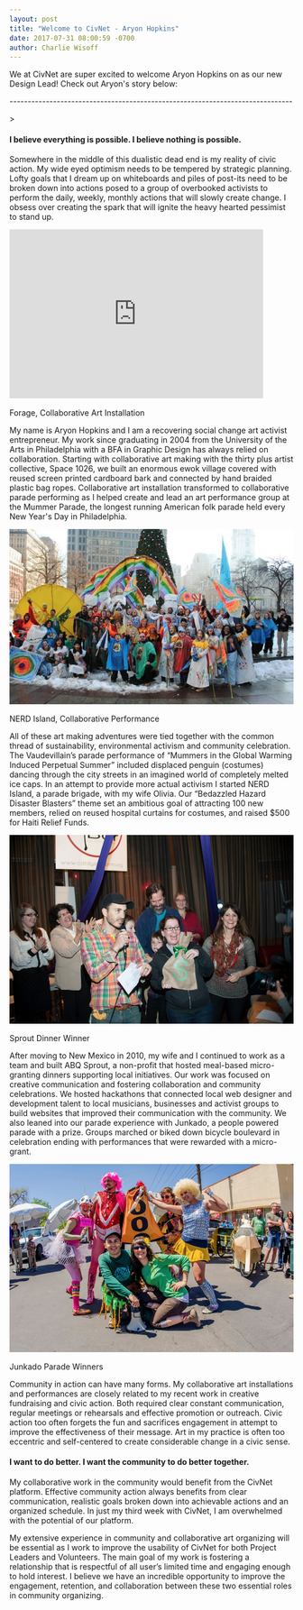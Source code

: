 ```yaml
---
layout: post
title: "Welcome to CivNet - Aryon Hopkins"
date: 2017-07-31 08:00:59 -0700
author: Charlie Wisoff
---
```

<p>We at CivNet are super excited to welcome Aryon Hopkins on as our new Design Lead! Check out Aryon's story below:</p>

<p class="blog_divider">------------------------------------------------------------------------------</p>>

<h4>I believe everything is possible. I believe nothing is possible.</h4> 
<p>Somewhere in the middle of this dualistic dead end is my reality of civic action. My wide eyed optimism needs to be tempered by strategic planning. Lofty goals that I dream up on whiteboards and piles of post-its need to be broken down into actions posed to a group of overbooked activists to perform the daily, weekly, monthly actions that will slowly create change. I obsess over creating the spark that will ignite the heavy hearted pessimist to stand up.</p>

<div class="blog_image_container_right">
	<iframe width="450" height="300" src="https://www.youtube.com/embed/6sjGyZHEzqA" frameborder="0" allowfullscreen></iframe>
	<p class="blog_subtitle">Forage, Collaborative Art Installation</p> 
</div>
<p>My name is Aryon Hopkins and I am a recovering social change art activist entrepreneur. My work since graduating in 2004 from the University of the Arts in Philadelphia with a BFA in Graphic Design has always relied on collaboration. Starting with collaborative art making with the thirty plus artist collective, Space 1026, we built an enormous ewok village covered with reused screen printed cardboard bark and connected by hand braided plastic bag ropes. Collaborative art installation transformed to collaborative parade performing as I helped create and lead an art performance group at the Mummer Parade, the longest running American folk parade held every New Year's Day in Philadelphia.</p> 
<!-- 
<iframe width="560" height="315" src="https://www.youtube.com/embed/2STCWzGo790" frameborder="0" allowfullscreen></iframe>
YouTube Video: Vaudevillains, Collaborative Performance -->

<div class="blog_image_container_left">
	<img src="/images/aryon1.png" class="blog_image">
	<p class="blog_subtitle">NERD Island, Collaborative Performance</p> 
</div>


<p>All of these art making adventures were tied together with the common thread of sustainability, environmental activism and community celebration. The Vaudevillain’s parade performance of “Mummers in the Global Warming Induced Perpetual Summer” included displaced penguin (costumes) dancing through the city streets in an imagined world of completely melted ice caps. In an attempt to provide more actual activism I started NERD Island, a parade brigade, with my wife Olivia. Our “Bedazzled Hazard Disaster Blasters” theme set an ambitious goal of attracting 100 new members, relied on reused hospital curtains for costumes, and raised $500 for Haiti Relief Funds.</p>

<div class="blog_image_container_right">
	<img src="/images/aryon2.png" class="blog_image">
	<p class="blog_subtitle">Sprout Dinner Winner</p> 
</div>

<p>After moving to New Mexico in 2010, my wife and I continued to work as a team and built ABQ Sprout, a non-profit that hosted meal-based micro-granting dinners supporting local initiatives. Our work was focused on creative communication and fostering collaboration and community celebrations. We hosted hackathons that connected local web designer and development talent to local musicians, businesses and activist groups to build websites that improved their communication with the community. We also leaned into our parade experience with Junkado, a people powered parade with a prize. Groups marched or biked down bicycle boulevard in celebration ending with performances that were rewarded with a micro-grant.</p>

<div class="blog_image_container_left">
	<img src="/images/aryon3.png" class="blog_image">
	<p class="blog_subtitle">Junkado Parade Winners</p> 
</div>
<p>Community in action can have many forms. My collaborative art installations and performances are closely related to my recent work in creative fundraising and civic action. Both required clear constant communication, regular meetings or rehearsals and effective promotion or outreach. Civic action too often forgets the fun and sacrifices engagement in attempt to improve the effectiveness of their message. Art in my practice is often too eccentric and self-centered to create considerable change in a civic sense.</p> 

<h4>I want to do better. I want the community to do better together.</h4>
<p>My collaborative work in the community would benefit from the CivNet platform. Effective community action always benefits from clear communication, realistic goals broken down into achievable actions and an organized schedule. <!-- Unfortunately I typically don’t have or make the time available to effectively manage all of these tasks. --> In just my third week with CivNet, I am overwhelmed with the potential of our platform.</p>

<p>My extensive experience in community and collaborative art organizing will be essential as I work to improve the usability of CivNet for both Project Leaders and Volunteers. The main goal of my work is fostering a relationship that is respectful of all user’s limited time and engaging enough to hold interest. I believe we have an incredible opportunity to improve the engagement, retention, and collaboration between these two essential roles in community organizing.</p>


 
